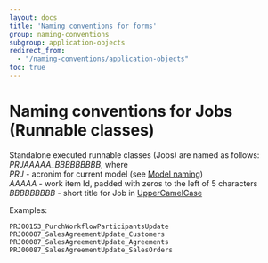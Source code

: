 ```yaml
---
layout: docs
title: 'Naming conventions for forms'
group: naming-conventions
subgroup: application-objects
redirect_from:
  - "/naming-conventions/application-objects"
toc: true
---
```


# Naming conventions for Jobs (Runnable classes)

Standalone executed runnable classes (Jobs) are named as follows:<br/>
_PRJAAAAA_BBBBBBBBB_, where<br/>
_PRJ_ - acronim for current model (see [Model naming](/../model-naming.md))<br/>
_AAAAA_ - work item Id, padded with zeros to the left of 5 characters<br/>
_BBBBBBBBB_ - short title for Job in [UpperCamelCase](https://techterms.com/definition/camelcase)

Examples:

```
PRJ00153_PurchWorkflowParticipantsUpdate
PRJ00087_SalesAgreementUpdate_Customers
PRJ00087_SalesAgreementUpdate_Agreements
PRJ00087_SalesAgreementUpdate_SalesOrders
```
